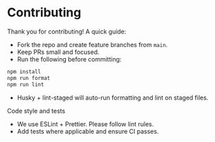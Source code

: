 # Contributing

Thank you for contributing! A quick guide:

- Fork the repo and create feature branches from `main`.
- Keep PRs small and focused.
- Run the following before committing:

```powershell
npm install
npm run format
npm run lint
```

- Husky + lint-staged will auto-run formatting and lint on staged files.

Code style and tests
- We use ESLint + Prettier. Please follow lint rules.
- Add tests where applicable and ensure CI passes.
